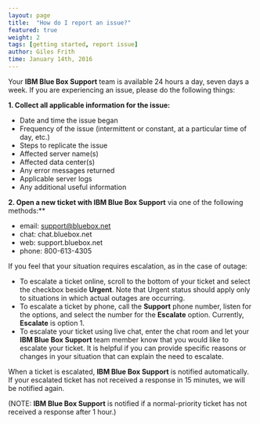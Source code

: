 ```yaml
---
layout: page
title:  "How do I report an issue?"
featured: true
weight: 2
tags: [getting started, report issue]
author: Giles Frith
time: January 14th, 2016
---
```


Your **IBM Blue Box Support** team is available 24 hours a day, seven days a week.  If you are experiencing an issue, please do the following things:

**1. Collect all applicable information for the issue:**
  - Date and time the issue began
  - Frequency of the issue (intermittent or constant, at a particular time of day, etc.)
  - Steps to replicate the issue
  - Affected server name(s)
  - Affected data center(s)
  - Any error messages returned
  - Applicable server logs
  - Any additional useful information


**2. Open a new ticket with IBM Blue Box Support** via one of the following methods:**
  -  email: support@bluebox.net
  -  chat: chat.bluebox.net
  -  web: support.bluebox.net
  -  phone: 800-613-4305

If you feel that your situation requires escalation, as in the case of outage:

 - To escalate a ticket online, scroll to the bottom of your ticket and select the checkbox beside **Urgent**. Note that Urgent status should apply only to situations in which actual outages are occurring.
 - To escalate a ticket by phone, call the **Support** phone number, listen for the options, and select the number for the **Escalate** option. Currently, **Escalate** is option 1.
 - To escalate your ticket using live chat, enter the chat room and let your **IBM Blue Box Support** team member know that you would like to escalate your ticket. It is helpful if you can provide specific reasons or changes in your situation that can explain the need to escalate.

When a ticket is escalated, **IBM Blue Box Support** is notified automatically. If your escalated ticket has not received a response in 15 minutes, we will be notified again.

(NOTE: **IBM Blue Box Support** is notified if a normal-priority ticket has not received a response after 1 hour.)
